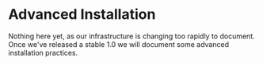# Advanced Installation

Nothing here yet, as our infrastructure is changing too rapidly to document. Once we've released a stable 1.0 we will document some advanced installation practices.